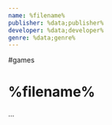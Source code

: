 ```yaml
---
name: %filename%
publisher: %data;publisher%
developer: %data;developer%
genre: %data;genre%
---
```

#games

# %filename%

...